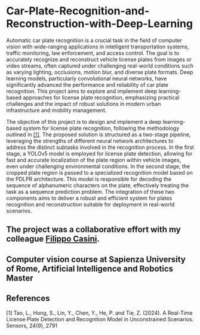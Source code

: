 # Car-Plate-Recognition-and-Reconstruction-with-Deep-Learning

 Automatic car plate recognition is a crucial task in the field of computer vision with wide-ranging
 applications in intelligent transportation systems, traffic monitoring, law enforcement, and access control.
 The goal is to accurately recognize and reconstruct vehicle license plates from images or video streams, often
 captured under challenging real-world conditions such as varying lighting, occlusions, motion blur, and diverse
 plate formats. Deep learning models, particularly convolutional neural networks, have significantly advanced
 the performance and reliability of car plate recognition. This project aims to explore and implement deep
 learning-based approaches for license plate recognition, emphasizing practical challenges and the impact of
 robust solutions in modern urban infrastructure and mobility management.

  The objective of this project is to design and implement a deep learning-based system for license plate
 recognition, following the methodology outlined in [[1]](#1). The proposed solution is structured as a two-stage pipeline,
 leveraging the strengths of different neural network architectures to address the distinct subtasks involved in the
 recognition process. In the first stage, a YOLOv5 model is employed for license plate detection, allowing for
 fast and accurate localization of the plate region within vehicle images, even under challenging environmental
 conditions. In the second stage, the cropped plate region is passed to a specialized recognition model based on the
 PDLPR architecture. This model is responsible for decoding the sequence of alphanumeric characters on the plate,
 effectively treating the task as a sequence prediction problem. The integration of these two components aims to
 deliver a robust and efficient system for plates recognition and reconstruction suitable for deployment in real-world scenarios.



The project was a collaborative effort with my colleague [Filippo Casini](https://github.com/Filippo-hub).
----------------------------------------------------------------------------------------------------------
Computer vision course at Sapienza University of Rome, Artificial Intelligence and Robotics Master 
--------------------------------------------------------------------------------------------------------------




## References
<a id="1">[1]</a> 
Tao, L., Hong, S., Lin, Y., Chen, Y., He, P. and Tie, Z. (2024). 
A Real-Time License Plate Detection and
Recognition Model in Unconstrained Scenarios. Sensors, 24(9), 2791
